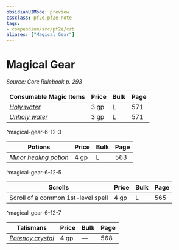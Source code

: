 ```yaml
---
obsidianUIMode: preview
cssclass: pf2e,pf2e-note
tags:
- compendium/src/pf2e/crb
aliases: ["Magical Gear"]
---
```

# Magical Gear  
*Source: Core Rulebook p. 293*  

| Consumable Magic Items | Price | Bulk | Page |
|------------------------|-------|------|------|
| _[Holy water](/compendium/equipment/items/holy-water.md)_ | 3 gp | L | 571 |
| _[Unholy water](/compendium/equipment/items/unholy-water.md)_ | 3 gp | L | 571 |
^magical-gear-6-12-3

| Potions | Price | Bulk | Page |
|---------|-------|------|------|
| _Minor healing potion_ | 4 gp | L | 563 |
^magical-gear-6-12-5

| Scrolls | Price | Bulk | Page |
|---------|-------|------|------|
| Scroll of a common 1st-level spell | 4 gp | L | 565 |
^magical-gear-6-12-7

| Talismans | Price | Bulk | Page |
|-----------|-------|------|------|
| _[Potency crystal](/compendium/equipment/items/potency-crystal.md)_ | 4 gp | — | 568 |